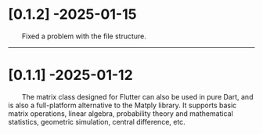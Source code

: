 # [0.1.2] -2025-01-15

<p style="text-indent: 2em;">
Fixed a problem with the file structure.
</p>  

--- 

# [0.1.1] -2025-01-12

<p style="text-indent: 2em;">
The matrix class designed for Flutter can also be used in pure Dart, and is also a full-platform alternative to the Matply library. It supports basic matrix operations, linear algebra, probability theory and mathematical statistics, geometric simulation, central difference, etc.
</p>